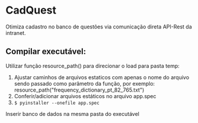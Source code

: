 # CadQuest
Otimiza cadastro no banco de questões via comunicação direta API-Rest da intranet.


## Compilar executável:

Utilizar função resource_path() para direcionar o load para pasta temp:

1. Ajustar caminhos de arquivos estaticos com apenas o nome do arquivo sendo passado como parâmetro da função, por exemplo: resource_path("frequency_dictionary_pt_82_765.txt")
2. Conferir/adicionar arquivos estáticos no arquivo app.spec
3. `$ pyinstaller --onefile app.spec`

Inserir banco de dados na mesma pasta do executável
